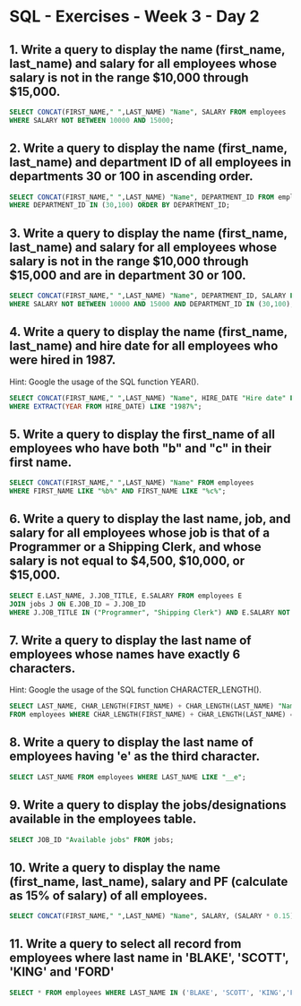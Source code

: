 # SQL - Exercises - Week 3 - Day 2

## 1. Write a query to display the name (first_name, last_name) and salary for all employees whose salary is not in the range $10,000 through $15,000.

```sql
SELECT CONCAT(FIRST_NAME," ",LAST_NAME) "Name", SALARY FROM employees
WHERE SALARY NOT BETWEEN 10000 AND 15000;
```

## 2. Write a query to display the name (first_name, last_name) and department ID of all employees in departments 30 or 100 in ascending order.

```sql
SELECT CONCAT(FIRST_NAME," ",LAST_NAME) "Name", DEPARTMENT_ID FROM employees
WHERE DEPARTMENT_ID IN (30,100) ORDER BY DEPARTMENT_ID;
```

## 3. Write a query to display the name (first_name, last_name) and salary for all employees whose salary is not in the range $10,000 through $15,000 and are in department 30 or 100.

```sql
SELECT CONCAT(FIRST_NAME," ",LAST_NAME) "Name", DEPARTMENT_ID, SALARY FROM employees
WHERE SALARY NOT BETWEEN 10000 AND 15000 AND DEPARTMENT_ID IN (30,100);
```

## 4. Write a query to display the name (first_name, last_name) and hire date for all employees who were hired in 1987.
Hint: Google the usage of the SQL function YEAR().

```sql
SELECT CONCAT(FIRST_NAME," ",LAST_NAME) "Name", HIRE_DATE "Hire date" FROM employees
WHERE EXTRACT(YEAR FROM HIRE_DATE) LIKE "1987%";
```

## 5. Write a query to display the first_name of all employees who have both "b" and "c" in their first name.

```sql
SELECT CONCAT(FIRST_NAME," ",LAST_NAME) "Name" FROM employees
WHERE FIRST_NAME LIKE "%b%" AND FIRST_NAME LIKE "%c%";
```

## 6. Write a query to display the last name, job, and salary for all employees whose job is that of a Programmer or a Shipping Clerk, and whose salary is not equal to $4,500, $10,000, or $15,000.

```sql
SELECT E.LAST_NAME, J.JOB_TITLE, E.SALARY FROM employees E
JOIN jobs J ON E.JOB_ID = J.JOB_ID
WHERE J.JOB_TITLE IN ("Programmer", "Shipping Clerk") AND E.SALARY NOT IN (4500, 10000, 15000);
```

## 7. Write a query to display the last name of employees whose names have exactly 6 characters.
Hint: Google the usage of the SQL function CHARACTER_LENGTH().

```sql
SELECT LAST_NAME, CHAR_LENGTH(FIRST_NAME) + CHAR_LENGTH(LAST_NAME) "Name length"
FROM employees WHERE CHAR_LENGTH(FIRST_NAME) + CHAR_LENGTH(LAST_NAME) = 6;
```

## 8. Write a query to display the last name of employees having 'e' as the third character.

```sql
SELECT LAST_NAME FROM employees WHERE LAST_NAME LIKE "__e";
```

## 9. Write a query to display the jobs/designations available in the employees table.

```sql
SELECT JOB_ID "Available jobs" FROM jobs;
```

## 10. Write a query to display the name (first_name, last_name), salary and PF (calculate as 15% of salary) of all employees.

```sql
SELECT CONCAT(FIRST_NAME," ",LAST_NAME) "Name", SALARY, (SALARY * 0.15) PF FROM employees;
```

## 11. Write a query to select all record from employees where last name in 'BLAKE', 'SCOTT', 'KING' and 'FORD'

```sql
SELECT * FROM employees WHERE LAST_NAME IN ('BLAKE', 'SCOTT', 'KING','FORD');
```
